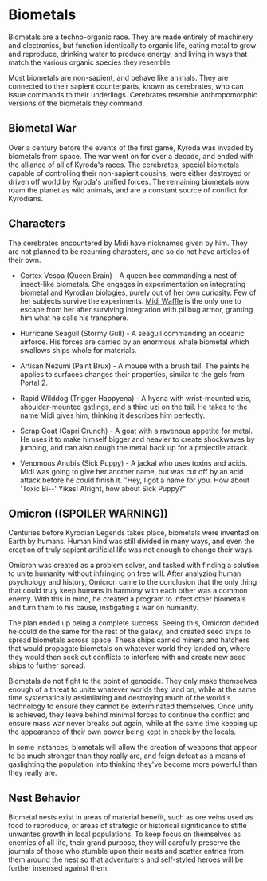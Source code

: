# Biometals

Biometals are a techno-organic race. They are made entirely of machinery and electronics, but function identically to organic life, eating metal to grow and reproduce, drinking water to produce energy, and living in ways that match the various organic species they resemble.

Most biometals are non-sapient, and behave like animals. They are connected to their sapient counterparts, known as cerebrates, who can issue commands to their underlings. Cerebrates resemble anthropomorphic versions of the biometals they command.

## Biometal War

Over a century before the events of the first game, Kyroda was invaded by biometals from space. The war went on for over a decade, and ended with the alliance of all of Kyroda's races. The cerebrates, special biometals capable of controlling their non-sapient cousins, were either destroyed or driven off world by Kyroda's unified forces. The remaining biometals now roam the planet as wild animals, and are a constant source of conflict for Kyrodians.

## Characters

The cerebrates encountered by Midi have nicknames given by him. They are not planned to be recurring characters, and so do not have articles of their own.

* Cortex Vespa (Queen Brain) - A queen bee commanding a nest of insect-like biometals. She engages in experimentation on integrating biometal and Kyrodian biologies, purely out of her own curiosity. Few of her subjects survive the experiments. [Midi Waffle](midi.md) is the only one to escape from her after surviving integration with pillbug armor, granting him what he calls his transphere.

* Hurricane Seagull (Stormy Gull) - A seagull commanding an oceanic airforce. His forces are carried by an enormous whale biometal which swallows ships whole for materials.

* Artisan Nezumi (Paint Brux) - A mouse with a brush tail. The paints he applies to surfaces changes their properties, similar to the gels from Portal 2.

* Rapid Wilddog (Trigger Happyena) - A hyena with wrist-mounted uzis, shoulder-mounted gatlings, and a third uzi on the tail. He takes to the name Midi gives him, thinking it describes him perfectly.

* Scrap Goat (Capri Crunch) - A goat with a ravenous appetite for metal. He uses it to make himself bigger and heavier to create shockwaves by jumping, and can also cough the metal back up for a projectile attack.

* Venomous Anubis (Sick Puppy) - A jackal who uses toxins and acids. Midi was going to give her another name, but was cut off by an acid attack before he could finish it. "Hey, I got a name for you. How about 'Toxic Bi--' Yikes! Alright, how about Sick Puppy?"


## Omicron ((SPOILER WARNING))

Centuries before Kyrodian Legends takes place, biometals were invented on Earth by humans. Human kind was still divided in many ways, and even the creation of truly sapient artificial life was not enough to change their ways.

Omicron was created as a problem solver, and tasked with finding a solution to unite humanity without infringing on free will. After analyzing human psychology and history, Omicron came to the conclusion that the only thing that could truly keep humans in harmony with each other was a common enemy. With this in mind, he created a program to infect other biometals and turn them to his cause, instigating a war on humanity.

The plan ended up being a complete success. Seeing this, Omicron decided he could do the same for the rest of the galaxy, and created seed ships to spread biometals across space. These ships carried miners and hatchers that would propagate biometals on whatever world they landed on, where they would then seek out conflicts to interfere with and create new seed ships to further spread.

Biometals do not fight to the point of genocide. They only make themselves enough of a threat to unite whatever worlds they land on, while at the same time systematically assimilating and destroying much of the world's technology to ensure they cannot be exterminated themselves. Once unity is achieved, they leave behind minimal forces to continue the conflict and ensure mass war never breaks out again, while at the same time keeping up the appearance of their own power being kept in check by the locals.

In some instances, biometals will allow the creation of weapons that appear to be much stronger than they really are, and feign defeat as a means of gaslighting the population into thinking they've become more powerful than they really are.

## Nest Behavior

Biometal nests exist in areas of material benefit, such as ore veins used as food to reproduce, or areas of strategic or historical significance to stifle unwantes growth in local populations. To keep focus on themselves as enemies of all life, their grand purpose, they will carefully preserve the journals of those who stumble upon their nests and scatter entries from them around the nest so that adventurers and self-styled heroes will be further insensed against them.
